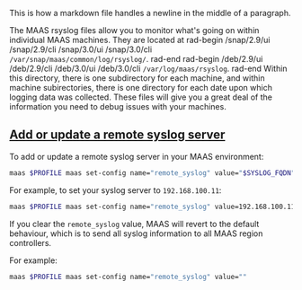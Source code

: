 
This is how a markdown file
handles a newline in the middle of a paragraph.

The MAAS rsyslog files allow you to monitor what's going on within individual MAAS machines. They are located at
rad-begin     /snap/2.9/ui /snap/2.9/cli /snap/3.0/ui /snap/3.0/cli
`/var/snap/maas/common/log/rsyslog/`. 
rad-end
rad-begin     /deb/2.9/ui /deb/2.9/cli /deb/3.0/ui /deb/3.0/cli
`/var/log/maas/rsyslog`. 
rad-end
Within this directory, there is one subdirectory for each machine, and within machine subirectories, there is one directory for each date upon which logging data was collected. These files will give you a great deal of the information you need to debug issues with your machines.

<a href="#heading--add-or-update-a-remote-syslog-server"><h2 id="heading--add-or-update-a-remote-syslog-server">Add or update a remote syslog server</h2></a>

To add or update a remote syslog server in your MAAS environment:

``` bash
maas $PROFILE maas set-config name="remote_syslog" value="$SYSLOG_FQDN"
```

For example, to set your syslog server to `192.168.100.11`:

``` bash
maas $PROFILE maas set-config name="remote_syslog" value=192.168.100.11
```

If you clear the `remote_syslog` value, MAAS will revert to the default behaviour, which is to send all syslog information to all MAAS region controllers.

For example:

``` bash
maas $PROFILE maas set-config name="remote_syslog" value=""
```


